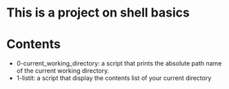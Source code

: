 # This is a project on shell basics

# Contents
* 0-current_working_directory: a script that prints the absolute path name of the current working directory.
* 1-listit: a script that display the contents list of your current directory
